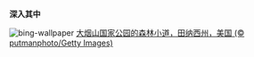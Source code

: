 
**深入其中**

![bing-wallpaper](https://www.bing.com/th?id=OHR.SmokyMountainTrail_ZH-CN4691667074_1920x1080.jpg)
[大烟山国家公园的森林小道，田纳西州，美国 (© putmanphoto/Getty Images)](https://www.bing.com/search?q=%E5%A4%A7%E7%83%9F%E5%B1%B1%E5%9B%BD%E5%AE%B6%E5%85%AC%E5%9B%AD&amp;form=hpcapt&amp;mkt=zh-cn)
  